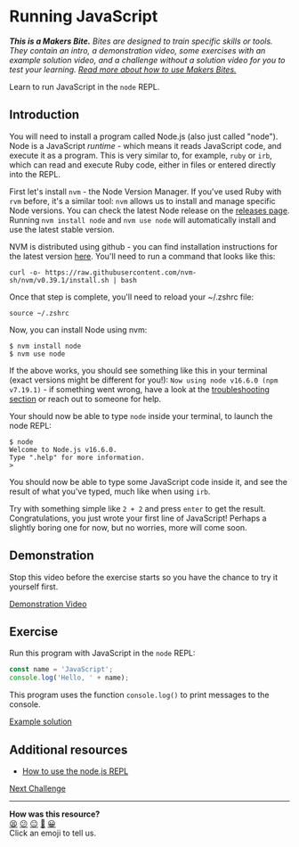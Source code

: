 # Running JavaScript

_**This is a Makers Bite.** Bites are designed to train specific skills or tools. They
contain an intro, a demonstration video, some exercises with an example solution video,
and a challenge without a solution video for you to test your learning. [Read more about
how to use Makers
Bites.](https://github.com/makersacademy/course/blob/main/labels/bites.md)_

Learn to run JavaScript in the `node` REPL.

## Introduction

You will need to install a program called Node.js (also just called "node"). Node is a
JavaScript *runtime* - which means it reads JavaScript code, and execute it as a program.
This is very similar to, for example, `ruby` or `irb`, which can read and execute Ruby
code, either in files or entered directly into the REPL.

First let's install `nvm` - the Node Version Manager. If you've used Ruby with `rvm`
before, it's a similar tool: `nvm` allows us to install and manage specific Node versions.
You can check the latest Node release on the [releases
page](https://nodejs.org/en/about/releases/). Running `nvm install node` and `nvm use
node` will automatically install and use the latest stable version.

NVM is distributed using github - you can find installation instructions for the latest
version [here](https://github.com/nvm-sh/nvm#installing-and-updating). You'll need to run
a command that looks like this: 

```
curl -o- https://raw.githubusercontent.com/nvm-sh/nvm/v0.39.1/install.sh | bash
```

Once that step is complete, you'll need to reload your ~/.zshrc file:

```
source ~/.zshrc
```

Now, you can install Node using nvm:

```
$ nvm install node
$ nvm use node
```

If the above works, you should see something like this in your terminal (exact versions
might be different for you!): `Now using node v16.6.0 (npm v7.19.1)` - if something went
wrong, have a look at the [troubleshooting
section](https://github.com/nvm-sh/nvm#troubleshooting-on-macos) or reach out to someone
for help.

Your should now be able to type `node` inside your terminal, to launch the node REPL: 
```
$ node
Welcome to Node.js v16.6.0.
Type ".help" for more information.
> 
```

You should now be able to type some JavaScript code inside it, and see the result of what
you've typed, much like when using `irb`. 

Try with something simple like `2 + 2` and press `enter` to get the result.
Congratulations, you just wrote your first line of JavaScript! Perhaps a slightly boring
one for now, but no worries, more will come soon.

## Demonstration

Stop this video before the exercise starts so you have the chance to try it yourself
first.

[Demonstration Video](https://www.youtube.com/watch?v=dHwxu0T-M0g)

## Exercise

Run this program with JavaScript in the `node` REPL:

```javascript
const name = 'JavaScript';
console.log('Hello, ' + name);
```

This program uses the function `console.log()` to print messages to the console.

[Example solution](https://youtu.be/dHwxu0T-M0g?t=233)

## Additional resources

 * [How to use the node.js REPL](https://nodejs.dev/en/learn/how-to-use-the-nodejs-repl/)


[Next Challenge](02_running_files.md)

<!-- BEGIN GENERATED SECTION DO NOT EDIT -->

---

**How was this resource?**  
[😫](https://airtable.com/shrUJ3t7KLMqVRFKR?prefill_Repository=makersacademy%2Fjavascript-fundamentals&prefill_File=bites%2F01_running_javascript.md&prefill_Sentiment=😫) [😕](https://airtable.com/shrUJ3t7KLMqVRFKR?prefill_Repository=makersacademy%2Fjavascript-fundamentals&prefill_File=bites%2F01_running_javascript.md&prefill_Sentiment=😕) [😐](https://airtable.com/shrUJ3t7KLMqVRFKR?prefill_Repository=makersacademy%2Fjavascript-fundamentals&prefill_File=bites%2F01_running_javascript.md&prefill_Sentiment=😐) [🙂](https://airtable.com/shrUJ3t7KLMqVRFKR?prefill_Repository=makersacademy%2Fjavascript-fundamentals&prefill_File=bites%2F01_running_javascript.md&prefill_Sentiment=🙂) [😀](https://airtable.com/shrUJ3t7KLMqVRFKR?prefill_Repository=makersacademy%2Fjavascript-fundamentals&prefill_File=bites%2F01_running_javascript.md&prefill_Sentiment=😀)  
Click an emoji to tell us.

<!-- END GENERATED SECTION DO NOT EDIT -->

